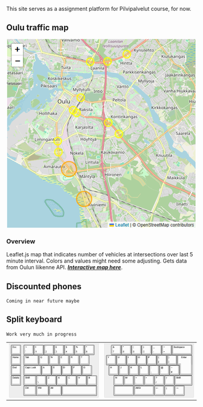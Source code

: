 This site serves as a assignment platform for Pilvipalvelut course, for now.

## Oulu traffic map
![map](images/traffic-map.png)

### Overview

Leaflet.js map that indicates number of vehicles at intersections over last 5 minute interval. Colors and values might need some adjusting. Gets data from Oulun liikenne API.
***[Interactive map here](./traffic-map/traffic-map.html)***.

## Discounted phones

```
Coming in near future maybe
```

## Split keyboard

```
Work very much in progress
```

|   |  |
| ----- | ----- |
| ![left](images/layoutLeft.png) | ![right](images/layoutRight.png) |
